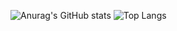 ![Anurag's GitHub stats](https://github-readme-stats.vercel.app/api?username=Grypto-kali&show_icons=true&theme=shadow_green)
![Top Langs](https://github-readme-stats.vercel.app/api/top-langs/?username=Grypto-kali&hide_progress=true)
